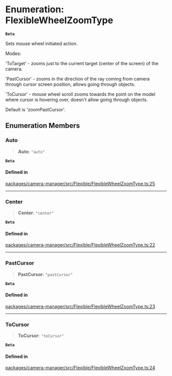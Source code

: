 # Enumeration: FlexibleWheelZoomType

**`Beta`**

Sets mouse wheel initiated action.

Modes:

'ToTarget' - zooms just to the current target (center of the screen) of the camera.

'PastCursor' - zooms in the direction of the ray coming from camera through cursor screen position, allows going through objects.

'ToCursor' - mouse wheel scroll zooms towards the point on the model where cursor is hovering over, doesn't allow going through objects.

Default is 'zoomPastCursor'.

## Enumeration Members

### Auto

> **Auto**: `"auto"`

**`Beta`**

#### Defined in

[packages/camera-manager/src/Flexible/FlexibleWheelZoomType.ts:25](https://github.com/cognitedata/reveal/blob/2acd9d17229d2bc8e309653b4d6a39ad941e44f1/viewer/packages/camera-manager/src/Flexible/FlexibleWheelZoomType.ts#L25)

***

### Center

> **Center**: `"center"`

**`Beta`**

#### Defined in

[packages/camera-manager/src/Flexible/FlexibleWheelZoomType.ts:22](https://github.com/cognitedata/reveal/blob/2acd9d17229d2bc8e309653b4d6a39ad941e44f1/viewer/packages/camera-manager/src/Flexible/FlexibleWheelZoomType.ts#L22)

***

### PastCursor

> **PastCursor**: `"pastCursor"`

**`Beta`**

#### Defined in

[packages/camera-manager/src/Flexible/FlexibleWheelZoomType.ts:23](https://github.com/cognitedata/reveal/blob/2acd9d17229d2bc8e309653b4d6a39ad941e44f1/viewer/packages/camera-manager/src/Flexible/FlexibleWheelZoomType.ts#L23)

***

### ToCursor

> **ToCursor**: `"toCursor"`

**`Beta`**

#### Defined in

[packages/camera-manager/src/Flexible/FlexibleWheelZoomType.ts:24](https://github.com/cognitedata/reveal/blob/2acd9d17229d2bc8e309653b4d6a39ad941e44f1/viewer/packages/camera-manager/src/Flexible/FlexibleWheelZoomType.ts#L24)
